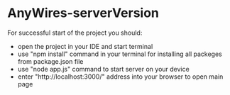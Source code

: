 # AnyWires-serverVersion

For successful start of the project you should:
- open the project in your IDE and start terminal
- use "npm install" command in your terminal for installing all packeges from package.json file
- use "node app.js" command to start server on your device
- enter "http://localhost:3000/" address into your browser to open main page
